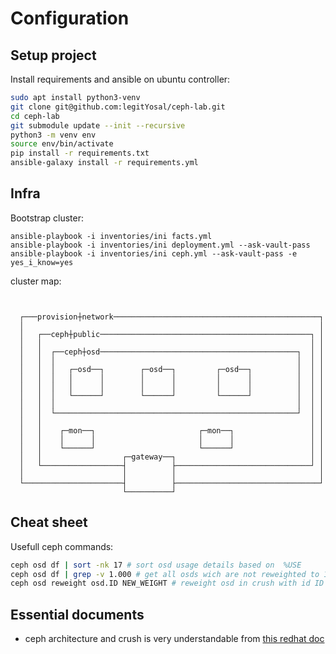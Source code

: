 # Configuration

## Setup project

Install requirements and ansible on ubuntu controller:
```bash
sudo apt install python3-venv
git clone git@github.com:legitYosal/ceph-lab.git
cd ceph-lab
git submodule update --init --recursive
python3 -m venv env
source env/bin/activate
pip install -r requirements.txt
ansible-galaxy install -r requirements.yml
```
## Infra

Bootstrap cluster:  
```
ansible-playbook -i inventories/ini facts.yml
ansible-playbook -i inventories/ini deployment.yml --ask-vault-pass
ansible-playbook -i inventories/ini ceph.yml --ask-vault-pass -e yes_i_know=yes
```

cluster map:
```


  ┌───provision┼network──────────────────────────────────────────────┐
  │                                                                  │
  │   ┌──ceph┼public───────────────────────────────────────────────┐ │
  │   │                                                            │ │
  │   │  ┌──ceph┼osd────────────────────────────────────────────┐  │ │
  │   │  │                                                      │  │ │
  │   │  │   ┌─osd──┐        ┌─osd──┐         ┌─osd──┐          │  │ │
  │   │  │   │      │        │      │         │      │          │  │ │
  │   │  │   │      │        │      │         │      │          │  │ │
  │   │  │   └──────┘        └──────┘         └──────┘          │  │ │
  │   │  │                                                      │  │ │
  │   │  └──────────────────────────────────────────────────────┘  │ │
  │   │                                                            │ │
  │   │    ┌─mon──┐                       ┌─mon──┐                 │ │
  │   │    │      │                       │      │                 │ │
  │   │    └──────┘                       └──────┘                 │ │
  │   │                  ┌─gateway──┐                              │ │
  │   └──────────────────┤          ├──────────────────────────────┘ │
  │                      │          │                                │
  └──────────────────────┤          ├────────────────────────────────┘
                         └──────────┘

```

## Cheat sheet
Usefull ceph commands:
```bash
ceph osd df | sort -nk 17 # sort osd usage details based on  %USE
ceph osd df | grep -v 1.000 # get all osds wich are not reweighted to 1.000
ceph osd reweight osd.ID NEW_WEIGHT # reweight osd in crush with id ID to weigth NEW_WEIGHT
```
## Essential documents
* ceph architecture and crush is very understandable from [this redhat doc](https://access.redhat.com/documentation/en-us/red_hat_ceph_storage/1.3/html/storage_strategies_guide/overview)
